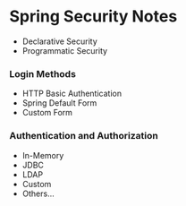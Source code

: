 # Spring Security Notes

* Declarative Security
* Programmatic Security

### Login Methods
* HTTP Basic Authentication
* Spring Default Form
* Custom Form

### Authentication and Authorization
* In-Memory
* JDBC
* LDAP
* Custom
* Others...